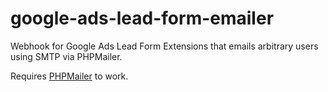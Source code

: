 # google-ads-lead-form-emailer
Webhook for Google Ads Lead Form Extensions that emails arbitrary users using SMTP via PHPMailer.

Requires [PHPMailer](https://github.com/PHPMailer/PHPMailer) to work.
